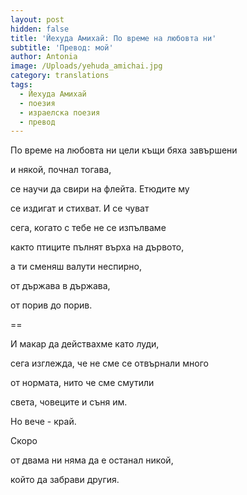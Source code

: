 ```yaml
---
layout: post
hidden: false
title: 'Йехуда Амихай: По време на любовта ни'
subtitle: 'Превод: мой'
author: Antonia
image: /Uploads/yehuda_amichai.jpg
category: translations
tags:
  - Йехуда Амихай
  - поезия
  - израелска поезия
  - превод
---
```

По време на любовта ни цели къщи бяха завършени

и някой, почнал тогава,

се научи да свири на флейта. Етюдите му

се издигат и стихват. И се чуват

сега, когато с тебе не се изпълваме

както птиците пълнят върха на дървото, 

а ти сменяш валути неспирно,

от държава в държава, 

от порив до порив. 

\==

И макар да действахме като луди, 

сега изглежда, че не сме се отвърнали много

от нормата, нито че сме смутили

света, човеците и съня им.

Но вече - край. 

Скоро

от двама ни няма да е останал никой, 

който да забрави другия.
